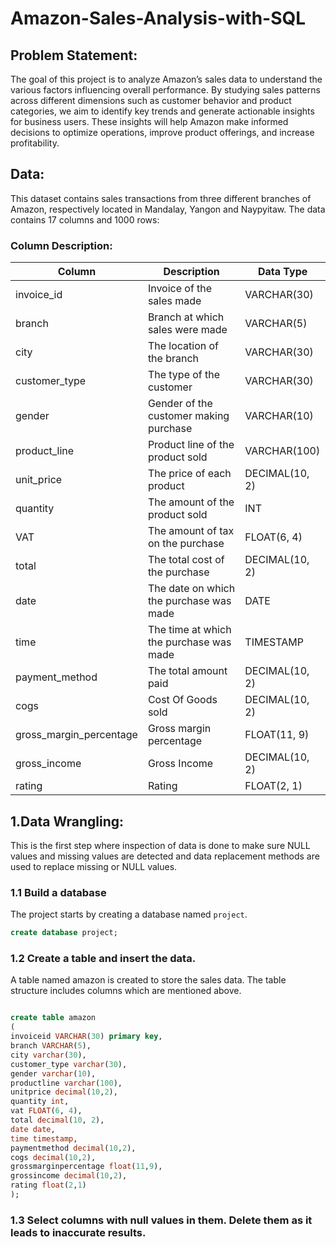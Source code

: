 # Amazon-Sales-Analysis-with-SQL


## Problem Statement:

The goal of this project is to analyze Amazon’s sales data to understand the various factors influencing overall performance. By studying sales patterns across different dimensions such as customer behavior and product categories, we aim to identify key trends and generate actionable insights for business users. These insights will help Amazon make informed decisions to optimize operations, improve product offerings, and increase profitability.

## Data:

This dataset contains sales transactions from three different branches of Amazon, respectively located in Mandalay, Yangon and Naypyitaw. The data contains 17 columns and 1000 rows:

### Column	Description:
| **Column**                | **Description**                         | **Data Type**  |
| ------------------------- | --------------------------------------- | -------------- |
| invoice\_id               | Invoice of the sales made               | VARCHAR(30)    |
| branch                    | Branch at which sales were made         | VARCHAR(5)     |
| city                      | The location of the branch              | VARCHAR(30)    |
| customer\_type            | The type of the customer                | VARCHAR(30)    |
| gender                    | Gender of the customer making purchase  | VARCHAR(10)    |
| product\_line             | Product line of the product sold        | VARCHAR(100)   |
| unit\_price               | The price of each product               | DECIMAL(10, 2) |
| quantity                  | The amount of the product sold          | INT            |
| VAT                       | The amount of tax on the purchase       | FLOAT(6, 4)    |
| total                     | The total cost of the purchase          | DECIMAL(10, 2) |
| date                      | The date on which the purchase was made | DATE           |
| time                      | The time at which the purchase was made | TIMESTAMP      |
| payment\_method           | The total amount paid                   | DECIMAL(10, 2) |
| cogs                      | Cost Of Goods sold                      | DECIMAL(10, 2) |
| gross\_margin\_percentage | Gross margin percentage                 | FLOAT(11, 9)   |
| gross\_income             | Gross Income                            | DECIMAL(10, 2) |
| rating                    | Rating                                  | FLOAT(2, 1)    |


## 1.Data Wrangling:
This is the first step where inspection of data is done to make sure NULL values and missing values are detected and data replacement methods are used to replace missing or NULL values.

### 1.1 Build a database
The project starts by creating a database named `project`.
```sql
create database project;
```
### 1.2 Create a table and insert the data.
A table named amazon is created to store the sales data. The table structure includes columns which are mentioned above.
```sql

create table amazon
(
invoiceid VARCHAR(30) primary key,
branch VARCHAR(5),
city varchar(30),
customer_type varchar(30),
gender varchar(10),
productline varchar(100),
unitprice decimal(10,2),
quantity int,
vat FLOAT(6, 4),
total decimal(10, 2),
date date,
time timestamp,
paymentmethod decimal(10,2),
cogs decimal(10,2),
grossmarginpercentage float(11,9),
grossincome decimal(10,2),
rating float(2,1)
);
```

### 1.3 Select columns with null values in them. Delete them as it leads to inaccurate results.
